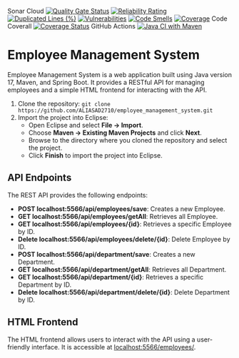 Sonar Cloud [![Quality Gate Status](https://sonarcloud.io/api/project_badges/measure?project=ALIASAD2710_employee_management_system&metric=alert_status)](https://sonarcloud.io/summary/new_code?id=ALIASAD2710_employee_management_system)
[![Reliability Rating](https://sonarcloud.io/api/project_badges/measure?project=ALIASAD2710_employee_management_system&metric=reliability_rating)](https://sonarcloud.io/summary/new_code?id=ALIASAD2710_employee_management_system)
[![Duplicated Lines (%)](https://sonarcloud.io/api/project_badges/measure?project=ALIASAD2710_employee_management_system&metric=duplicated_lines_density)](https://sonarcloud.io/summary/new_code?id=ALIASAD2710_employee_management_system)
[![Vulnerabilities](https://sonarcloud.io/api/project_badges/measure?project=ALIASAD2710_employee_management_system&metric=vulnerabilities)](https://sonarcloud.io/summary/new_code?id=ALIASAD2710_employee_management_system)
[![Code Smells](https://sonarcloud.io/api/project_badges/measure?project=ALIASAD2710_employee_management_system&metric=code_smells)](https://sonarcloud.io/summary/new_code?id=ALIASAD2710_employee_management_system)
[![Coverage](https://sonarcloud.io/api/project_badges/measure?project=ALIASAD2710_employee_management_system&metric=coverage)](https://sonarcloud.io/summary/new_code?id=ALIASAD2710_employee_management_system)
Code Coverall [![Coverage Status](https://coveralls.io/repos/github/ALIASAD2710/employee_management_system/badge.svg?branch=main)](https://coveralls.io/github/ALIASAD2710/employee_management_system?branch=main)
GitHub Actions [![Java CI with Maven](https://github.com/ALIASAD2710/employee_management_system/actions/workflows/maven-publish.yml/badge.svg)](https://github.com/ALIASAD2710/employee_management_system/actions/workflows/maven-publish.yml)

<h1>Employee Management System</h1>

<p>Employee Management System is a web application built using Java version 17, Maven, and Spring Boot. It provides a RESTful API for managing employees and a simple HTML frontend for interacting with the API.</p>

<ol>
  <li>Clone the repository: <code>git clone https://github.com/ALIASAD2710/employee_management_system.git</code></li>
  <li>Import the project into Eclipse:
    <ul>
      <li>Open Eclipse and select <strong>File -> Import</strong>.</li>
      <li>Choose <strong>Maven -> Existing Maven Projects</strong> and click <strong>Next</strong>.</li>
      <li>Browse to the directory where you cloned the repository and select the project.</li>
      <li>Click <strong>Finish</strong> to import the project into Eclipse.</li>
    </ul>
  </li>
 </ol>
<h2>API Endpoints</h2>

<p>The REST API provides the following endpoints:</p>


<ul>
  <li><strong>POST localhost:5566/api/employees/save</strong>: Creates a new Employee.</li>
<li><strong>GET localhost:5566/api/employees/getAll</strong>: Retrieves all Employee.</li>
<li><strong>GET localhost:5566/api/employees/{id}</strong>: Retrieves a specific Employee by ID.</li>
<li><strong>Delete localhost:5566/api/employees/delete/{id}</strong>: Delete Employee by ID.</li>
<li><strong>POST localhost:5566/api/department/save</strong>: Creates a new Department.</li>
<li><strong>GET localhost:5566/api/department/getAll</strong>: Retrieves all Department.</li>
<li><strong>GET localhost:5566/api/department/{id}</strong>: Retrieves a specific Department by ID.</li>
<li><strong>Delete localhost:5566/api/department/delete/{id}</strong>: Delete Department by ID.</li>
</ul>


<h2>HTML Frontend</h2>

<p>The HTML frontend allows users to interact with the API using a user-friendly interface. It is accessible at <a href="localhost:5566/employees/">localhost:5566/employees/</a>.</p>

